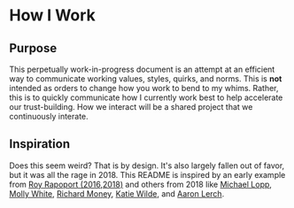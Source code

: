 # How I Work

## Purpose

This perpetually work-in-progress document is an attempt at an efficient way to communicate working values, styles, quirks, and norms. This is **not** intended as orders to change how you work to bend to my whims. Rather, this is to quickly communicate how I currently work best to help accelerate our trust-building. How we interact will be a shared project that we continuously interate.

## Inspiration

Does this seem weird? That is by design. It's also largely fallen out of favor, but it was all the rage in 2018. This README is inspired by an early example from [Roy Rapoport (2016](https://docs.google.com/presentation/d/1TPSwdqDqVfWG9anfiOjGUjk0k6zQDij5xPvatPg7NFE/),[2018)](https://docs.google.com/presentation/d/1df5MALZKZU6lOeIXUiO-h6ReFM3KuIpnapSE97IZnX4/) and others from 2018 like [Michael Lopp](https://randsinrepose.com/archives/how-to-rands), [Molly White](https://github.com/molly/manager-README), [Richard Money](https://onedrive.live.com/view.aspx?resid=61BC36893133C60A!1165&authkey=!APyYqIf2yhV-OzE), [Katie Wilde](https://github.com/KatieLo/README), and [Aaron Lerch](https://docs.google.com/presentation/d/1usdIfRIqOCRUOaMsElQp9Rqu8WYgBypdsxqeZaRCcj0/).  





